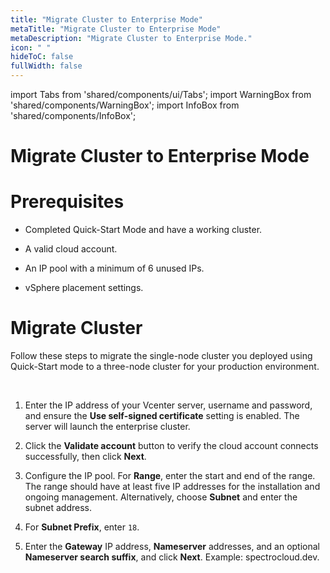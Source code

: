 ```yaml
---
title: "Migrate Cluster to Enterprise Mode"
metaTitle: "Migrate Cluster to Enterprise Mode"
metaDescription: "Migrate Cluster to Enterprise Mode."
icon: " "
hideToC: false
fullWidth: false
---
```


import Tabs from 'shared/components/ui/Tabs';
import WarningBox from 'shared/components/WarningBox';
import InfoBox from 'shared/components/InfoBox';

# Migrate Cluster to Enterprise Mode



# Prerequisites

- Completed Quick-Start Mode and have a working cluster.


- A valid cloud account.


- An IP pool with a minimum of 6 unused IPs.


- vSphere placement settings.



# Migrate Cluster

Follow these steps to migrate the single-node cluster you deployed using Quick-Start mode to a three-node cluster for your production environment.

<br />

1. Enter the IP address of your Vcenter server, username and password, and ensure the **Use self-signed certificate** setting is enabled. The server will launch the enterprise cluster.


2. Click the **Validate account** button to verify the cloud account connects successfully, then click **Next**.


3. Configure the IP pool. For **Range**, enter the start and end of the range. The range should have at least five IP addresses for the installation and ongoing management. Alternatively, choose **Subnet** and enter the subnet address.


4. For **Subnet Prefix**, enter ``18``. 


5. Enter the **Gateway** IP address, **Nameserver** addresses, and an optional **Nameserver search suffix**, and click **Next**. Example: spectrocloud.dev.
